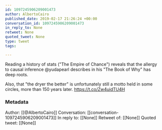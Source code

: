 ```yaml
---
id: 1097245906209001473
author: AlbertoCairo
published_date: 2019-02-17 21:26:24 +00:00
conversation_id: 1097245906209001473
in_reply_to: None
retweet: None
quoted_tweet: None
type: tweet
tags:

---
```


Reading a history of stats ("The Empire of Chance") reveals that the allergy to causal inference @yudapearl describes in his "The Book of Why" has deep roots.

Also, that "the dryer the better" is unfortunately still a motto held in some circles, more than 150 years later. https://t.co/Zw4uidTU4H

### Metadata

Author: [[@AlbertoCairo]]
Conversation: [[conversation-1097245906209001473]]
In reply to: [[None]]
Retweet of: [[None]]
Quoted tweet: [[None]]
